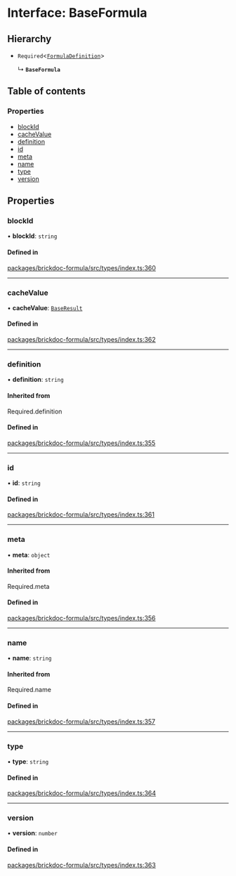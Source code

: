 # Interface: BaseFormula

## Hierarchy

- `Required`<[`FormulaDefinition`](FormulaDefinition.md)\>

  ↳ **`BaseFormula`**

## Table of contents

### Properties

- [blockId](BaseFormula.md#blockid)
- [cacheValue](BaseFormula.md#cachevalue)
- [definition](BaseFormula.md#definition)
- [id](BaseFormula.md#id)
- [meta](BaseFormula.md#meta)
- [name](BaseFormula.md#name)
- [type](BaseFormula.md#type)
- [version](BaseFormula.md#version)

## Properties

### <a id="blockid" name="blockid"></a> blockId

• **blockId**: `string`

#### Defined in

[packages/brickdoc-formula/src/types/index.ts:360](https://github.com/mashcard/mashcard/blob/main/packages/brickdoc-formula/src/types/index.ts#L360)

---

### <a id="cachevalue" name="cachevalue"></a> cacheValue

• **cacheValue**: [`BaseResult`](BaseResult.md)

#### Defined in

[packages/brickdoc-formula/src/types/index.ts:362](https://github.com/mashcard/mashcard/blob/main/packages/brickdoc-formula/src/types/index.ts#L362)

---

### <a id="definition" name="definition"></a> definition

• **definition**: `string`

#### Inherited from

Required.definition

#### Defined in

[packages/brickdoc-formula/src/types/index.ts:355](https://github.com/mashcard/mashcard/blob/main/packages/brickdoc-formula/src/types/index.ts#L355)

---

### <a id="id" name="id"></a> id

• **id**: `string`

#### Defined in

[packages/brickdoc-formula/src/types/index.ts:361](https://github.com/mashcard/mashcard/blob/main/packages/brickdoc-formula/src/types/index.ts#L361)

---

### <a id="meta" name="meta"></a> meta

• **meta**: `object`

#### Inherited from

Required.meta

#### Defined in

[packages/brickdoc-formula/src/types/index.ts:356](https://github.com/mashcard/mashcard/blob/main/packages/brickdoc-formula/src/types/index.ts#L356)

---

### <a id="name" name="name"></a> name

• **name**: `string`

#### Inherited from

Required.name

#### Defined in

[packages/brickdoc-formula/src/types/index.ts:357](https://github.com/mashcard/mashcard/blob/main/packages/brickdoc-formula/src/types/index.ts#L357)

---

### <a id="type" name="type"></a> type

• **type**: `string`

#### Defined in

[packages/brickdoc-formula/src/types/index.ts:364](https://github.com/mashcard/mashcard/blob/main/packages/brickdoc-formula/src/types/index.ts#L364)

---

### <a id="version" name="version"></a> version

• **version**: `number`

#### Defined in

[packages/brickdoc-formula/src/types/index.ts:363](https://github.com/mashcard/mashcard/blob/main/packages/brickdoc-formula/src/types/index.ts#L363)
